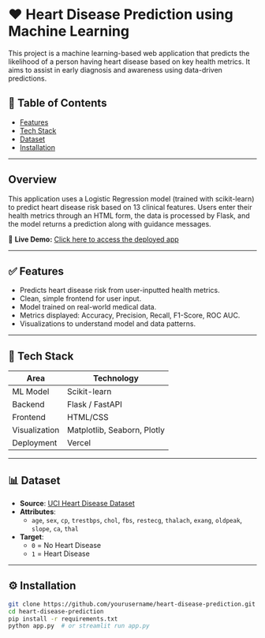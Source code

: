 # ❤️ Heart Disease Prediction using Machine Learning

This project is a machine learning-based web application that predicts the likelihood of a person having heart disease based on key health metrics. It aims to assist in early diagnosis and awareness using data-driven predictions.

## 📌 Table of Contents


- [Features](#features)
- [Tech Stack](#tech-stack)
- [Dataset](#dataset)
- [Installation](#installation)



---

## Overview

This application uses a Logistic Regression model (trained with scikit-learn) to predict heart disease risk based on 13 clinical features. Users enter their health metrics through an HTML form, the data is processed by Flask, and the model returns a prediction along with guidance messages.

🔗 **Live Demo:** [Click here to access the deployed app](https://heart-disease-prediction-xtjp.onrender.com/)


---

## ✅ Features

- Predicts heart disease risk from user-inputted health metrics.
- Clean, simple frontend for user input.
- Model trained on real-world medical data.
- Metrics displayed: Accuracy, Precision, Recall, F1-Score, ROC AUC.
- Visualizations to understand model and data patterns.

---

## 🧠 Tech Stack

| Area           | Technology                          |
|----------------|-------------------------------------|
| ML Model       | Scikit-learn                        |
| Backend        | Flask / FastAPI                     |
| Frontend       | HTML/CSS                            |
| Visualization  | Matplotlib, Seaborn, Plotly         |
| Deployment     | Vercel                              |

---

## 📊 Dataset

- **Source**: [UCI Heart Disease Dataset](https://archive.ics.uci.edu/ml/datasets/Heart+Disease)
- **Attributes**:
  - `age`, `sex`, `cp`, `trestbps`, `chol`, `fbs`, `restecg`, `thalach`, `exang`, `oldpeak`, `slope`, `ca`, `thal`
- **Target**:
  - `0` = No Heart Disease
  - `1` = Heart Disease

---

## ⚙️ Installation

```bash
git clone https://github.com/yourusername/heart-disease-prediction.git
cd heart-disease-prediction
pip install -r requirements.txt
python app.py  # or streamlit run app.py
